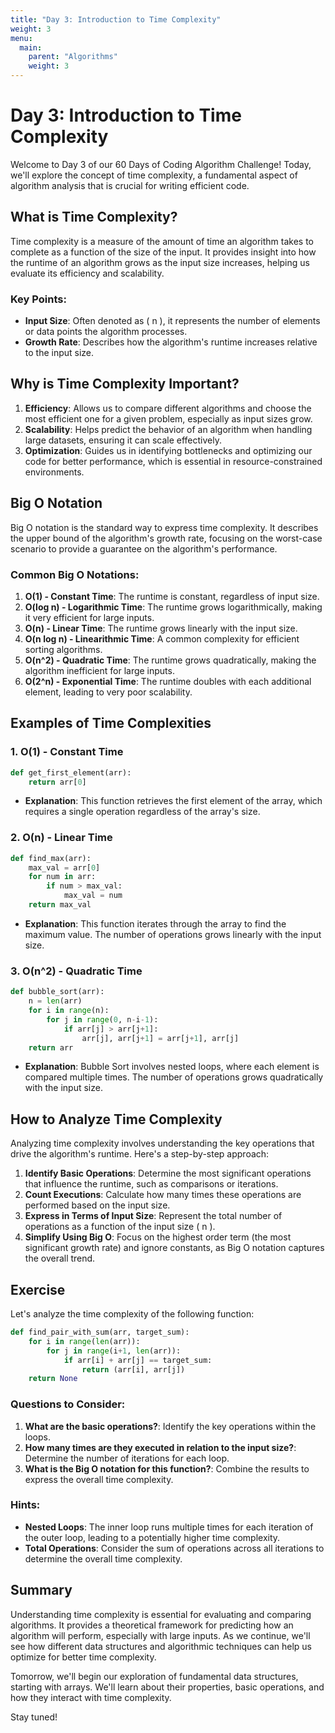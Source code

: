 ```yaml
---
title: "Day 3: Introduction to Time Complexity"
weight: 3
menu:
  main:
    parent: "Algorithms"
    weight: 3
---
```


# Day 3: Introduction to Time Complexity

Welcome to Day 3 of our 60 Days of Coding Algorithm Challenge! Today, we'll explore the concept of time complexity, a fundamental aspect of algorithm analysis that is crucial for writing efficient code.

## What is Time Complexity?

Time complexity is a measure of the amount of time an algorithm takes to complete as a function of the size of the input. It provides insight into how the runtime of an algorithm grows as the input size increases, helping us evaluate its efficiency and scalability.

### Key Points:
- **Input Size**: Often denoted as \( n \), it represents the number of elements or data points the algorithm processes.
- **Growth Rate**: Describes how the algorithm's runtime increases relative to the input size.

## Why is Time Complexity Important?

1. **Efficiency**: Allows us to compare different algorithms and choose the most efficient one for a given problem, especially as input sizes grow.
2. **Scalability**: Helps predict the behavior of an algorithm when handling large datasets, ensuring it can scale effectively.
3. **Optimization**: Guides us in identifying bottlenecks and optimizing our code for better performance, which is essential in resource-constrained environments.

## Big O Notation

Big O notation is the standard way to express time complexity. It describes the upper bound of the algorithm's growth rate, focusing on the worst-case scenario to provide a guarantee on the algorithm's performance.

### Common Big O Notations:

1. **O(1) - Constant Time**: The runtime is constant, regardless of input size.
2. **O(log n) - Logarithmic Time**: The runtime grows logarithmically, making it very efficient for large inputs.
3. **O(n) - Linear Time**: The runtime grows linearly with the input size.
4. **O(n log n) - Linearithmic Time**: A common complexity for efficient sorting algorithms.
5. **O(n^2) - Quadratic Time**: The runtime grows quadratically, making the algorithm inefficient for large inputs.
6. **O(2^n) - Exponential Time**: The runtime doubles with each additional element, leading to very poor scalability.

## Examples of Time Complexities

### 1. O(1) - Constant Time

```python
def get_first_element(arr):
    return arr[0]
```

- **Explanation**: This function retrieves the first element of the array, which requires a single operation regardless of the array's size.

### 2. O(n) - Linear Time

```python
def find_max(arr):
    max_val = arr[0]
    for num in arr:
        if num > max_val:
            max_val = num
    return max_val
```

- **Explanation**: This function iterates through the array to find the maximum value. The number of operations grows linearly with the input size.

### 3. O(n^2) - Quadratic Time

```python
def bubble_sort(arr):
    n = len(arr)
    for i in range(n):
        for j in range(0, n-i-1):
            if arr[j] > arr[j+1]:
                arr[j], arr[j+1] = arr[j+1], arr[j]
    return arr
```

- **Explanation**: Bubble Sort involves nested loops, where each element is compared multiple times. The number of operations grows quadratically with the input size.

## How to Analyze Time Complexity

Analyzing time complexity involves understanding the key operations that drive the algorithm's runtime. Here's a step-by-step approach:

1. **Identify Basic Operations**: Determine the most significant operations that influence the runtime, such as comparisons or iterations.
2. **Count Executions**: Calculate how many times these operations are performed based on the input size.
3. **Express in Terms of Input Size**: Represent the total number of operations as a function of the input size \( n \).
4. **Simplify Using Big O**: Focus on the highest order term (the most significant growth rate) and ignore constants, as Big O notation captures the overall trend.

## Exercise

Let's analyze the time complexity of the following function:

```python
def find_pair_with_sum(arr, target_sum):
    for i in range(len(arr)):
        for j in range(i+1, len(arr)):
            if arr[i] + arr[j] == target_sum:
                return (arr[i], arr[j])
    return None
```

### Questions to Consider:
1. **What are the basic operations?**: Identify the key operations within the loops.
2. **How many times are they executed in relation to the input size?**: Determine the number of iterations for each loop.
3. **What is the Big O notation for this function?**: Combine the results to express the overall time complexity.

### Hints:
- **Nested Loops**: The inner loop runs multiple times for each iteration of the outer loop, leading to a potentially higher time complexity.
- **Total Operations**: Consider the sum of operations across all iterations to determine the overall time complexity.

## Summary

Understanding time complexity is essential for evaluating and comparing algorithms. It provides a theoretical framework for predicting how an algorithm will perform, especially with large inputs. As we continue, we'll see how different data structures and algorithmic techniques can help us optimize for better time complexity.

Tomorrow, we'll begin our exploration of fundamental data structures, starting with arrays. We'll learn about their properties, basic operations, and how they interact with time complexity.

Stay tuned!

